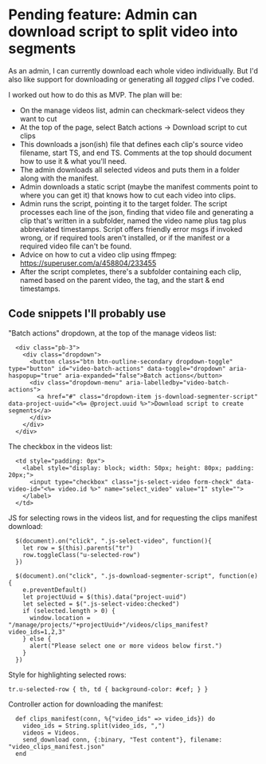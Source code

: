 # Pending feature: Admin can download script to split video into segments

As an admin, I can currently download each whole video individually. But I'd also like support for downloading or generating all _tagged clips_ I've coded.

I worked out how to do this as MVP. The plan will be:

  * On the manage videos list, admin can checkmark-select videos they want to cut
  * At the top of the page, select Batch actions -> Download script to cut clips
  * This downloads a json(ish) file that defines each clip's source video filename, start TS, and end TS. Comments at the top should document how to use it & what you'll need.
  * The admin downloads all selected videos and puts them in a folder along with the manifest.
  * Admin downloads a static script (maybe the manifest comments point to where you can get it) that knows how to cut each video into clips.
  * Admin runs the script, pointing it to the target folder. The script processes each line of the json, finding that video file and generating a clip that's written in a subfolder, named the video name plus tag plus abbreviated timestamps. Script offers friendly error msgs if invoked wrong, or if required tools aren't installed, or if the manifest or a required video file can't be found.
  * Advice on how to cut a video clip using ffmpeg: https://superuser.com/a/458804/233455
  * After the script completes, there's a subfolder containing each clip, named based on the parent video, the tag, and the start & end timestamps.


## Code snippets I'll probably use

"Batch actions" dropdown, at the top of the manage videos list:

```
  <div class="pb-3">
    <div class="dropdown">
      <button class="btn btn-outline-secondary dropdown-toggle" type="button" id="video-batch-actions" data-toggle="dropdown" aria-haspopup="true" aria-expanded="false">Batch actions</button>
      <div class="dropdown-menu" aria-labelledby="video-batch-actions">
        <a href="#" class="dropdown-item js-download-segmenter-script" data-project-uuid="<%= @project.uuid %>">Download script to create segments</a>
      </div>
    </div>
  </div>
```

The checkbox in the videos list:

```
  <td style="padding: 0px">
    <label style="display: block; width: 50px; height: 80px; padding: 20px;">
      <input type="checkbox" class="js-select-video form-check" data-video-id="<%= video.id %>" name="select_video" value="1" style="">
    </label>
  </td>
```

JS for selecting rows in the videos list, and for requesting the clips manifest download:

```
  $(document).on("click", ".js-select-video", function(){
    let row = $(this).parents("tr")
    row.toggleClass("u-selected-row")
  })

  $(document).on("click", ".js-download-segmenter-script", function(e){
    e.preventDefault()
    let projectUuid = $(this).data("project-uuid")
    let selected = $(".js-select-video:checked")
    if (selected.length > 0) {
      window.location = "/manage/projects/"+projectUuid+"/videos/clips_manifest?video_ids=1,2,3"
    } else {
      alert("Please select one or more videos below first.")
    }
  })
```

Style for highlighting selected rows:

```
tr.u-selected-row { th, td { background-color: #cef; } }
```

Controller action for downloading the manifest:

```
  def clips_manifest(conn, %{"video_ids" => video_ids}) do
    video_ids = String.split(video_ids, ",")
    videos = Videos.
    send_download conn, {:binary, "Test content"}, filename: "video_clips_manifest.json"
  end
```
